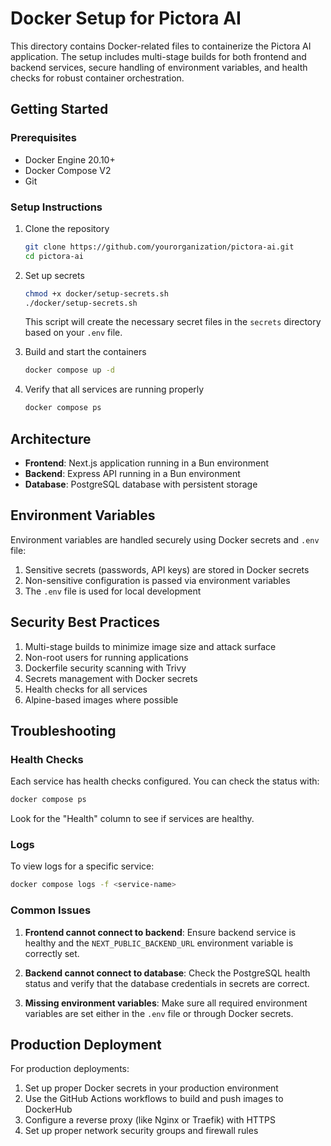 # Docker Setup for Pictora AI

This directory contains Docker-related files to containerize the Pictora AI application. The setup includes multi-stage builds for both frontend and backend services, secure handling of environment variables, and health checks for robust container orchestration.

## Getting Started

### Prerequisites

- Docker Engine 20.10+
- Docker Compose V2
- Git

### Setup Instructions

1. Clone the repository
   ```bash
   git clone https://github.com/yourorganization/pictora-ai.git
   cd pictora-ai
   ```

2. Set up secrets
   ```bash
   chmod +x docker/setup-secrets.sh
   ./docker/setup-secrets.sh
   ```
   This script will create the necessary secret files in the `secrets` directory based on your `.env` file.

3. Build and start the containers
   ```bash
   docker compose up -d
   ```

4. Verify that all services are running properly
   ```bash
   docker compose ps
   ```

## Architecture

- **Frontend**: Next.js application running in a Bun environment
- **Backend**: Express API running in a Bun environment
- **Database**: PostgreSQL database with persistent storage

## Environment Variables

Environment variables are handled securely using Docker secrets and `.env` file:

1. Sensitive secrets (passwords, API keys) are stored in Docker secrets
2. Non-sensitive configuration is passed via environment variables
3. The `.env` file is used for local development

## Security Best Practices

1. Multi-stage builds to minimize image size and attack surface
2. Non-root users for running applications
3. Dockerfile security scanning with Trivy
4. Secrets management with Docker secrets
5. Health checks for all services
6. Alpine-based images where possible

## Troubleshooting

### Health Checks

Each service has health checks configured. You can check the status with:

```bash
docker compose ps
```

Look for the "Health" column to see if services are healthy.

### Logs

To view logs for a specific service:

```bash
docker compose logs -f <service-name>
```

### Common Issues

1. **Frontend cannot connect to backend**: Ensure backend service is healthy and the `NEXT_PUBLIC_BACKEND_URL` environment variable is correctly set.

2. **Backend cannot connect to database**: Check the PostgreSQL health status and verify that the database credentials in secrets are correct.

3. **Missing environment variables**: Make sure all required environment variables are set either in the `.env` file or through Docker secrets.

## Production Deployment

For production deployments:

1. Set up proper Docker secrets in your production environment
2. Use the GitHub Actions workflows to build and push images to DockerHub
3. Configure a reverse proxy (like Nginx or Traefik) with HTTPS
4. Set up proper network security groups and firewall rules 